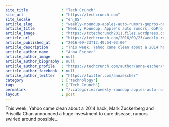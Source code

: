 ```yaml
---
site_title               : "Tech Crunch"
site_url                 : "https://techcrunch.com"
site_locale              : "en_US"
article_slug             : "weekly-roundup-apples-auto-rumors-gopros-new-devices-and-czis-s3b-pledge"
article_title            : "Weekly Roundup: Apple’s auto rumors, GoPro’s new devices and CZI’s $3B pledge"
article_image            : "https://tctechcrunch2011.files.wordpress.com/2016/09/screen-shot-2016-09-23-at-12-23-17-pm.png?w=609&h=392&crop=1"
article_url              : "https://techcrunch.com/2016/09/23/weekly-roundup-apples-auto-rumors-gopros-new-devices-and-czis-3b-pledge/"
article_published_at     : "2016-09-23T12:49:54-03:00"
article_description      : "This week, Yahoo came clean about a 2014 hack, Mark Zuckerberg and Priscilla Chan announced a huge investment to cure disease, rumors swirled around possible..."
article_author_name      : "Anna Escher"
article_author_image     : null
article_author_biography : null
article_author_profile   : "https://techcrunch.com/author/anna-escher/"
article_author_facebook  : null
article_author_twitter   : "https://twitter.com/annaescher"
category                 : ['technology']
tags                     : ['Tech Crunch']
permalink                : "/:categories/weekly-roundup-apples-auto-rumors-gopros-new-devices-and-czis-s3b-pledge/"
layout                   : post
---
```


This week, Yahoo came clean about a 2014 hack, Mark Zuckerberg and Priscilla Chan announced a huge investment to cure disease, rumors swirled around possible...
